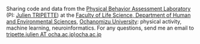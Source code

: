 Sharing code and data from the [Physical Behavior Assessment Laboratory](http://www.eng.ocha.ac.jp/Tripette_Site/home.html) (PI: [Julien TRIPETTE](http://www.eng.ocha.ac.jp/Tripette_Site/julien_tripette.html)) at the [Faculty of Life Science, Department of Human and Environmental Sciences](https://www.hles.ocha.ac.jp/ug/eng/index.html), [Ochanomizu University](https://www.ocha.ac.jp/index.html): physical activity, machine learning, neuroinformatics.
For any questions, send me an email to [tripette.julien AT ocha.ac.jp)ocha.ac.jp](tripette.julien@ocha.ac.jp)
